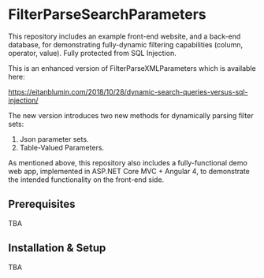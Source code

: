 # FilterParseSearchParameters

This repository includes an example front-end website, and a back-end database, for demonstrating fully-dynamic filtering capabilities (column, operator, value). Fully protected from SQL Injection.

This is an enhanced version of FilterParseXMLParameters which is available here:

https://eitanblumin.com/2018/10/28/dynamic-search-queries-versus-sql-injection/

The new version introduces two new methods for dynamically parsing filter sets:
1. Json parameter sets.
2. Table-Valued Parameters.

As mentioned above, this repository also includes a fully-functional demo web app, implemented in ASP.NET Core MVC + Angular 4, to demonstrate the intended functionality on the front-end side.

## Prerequisites

TBA

## Installation & Setup

TBA
